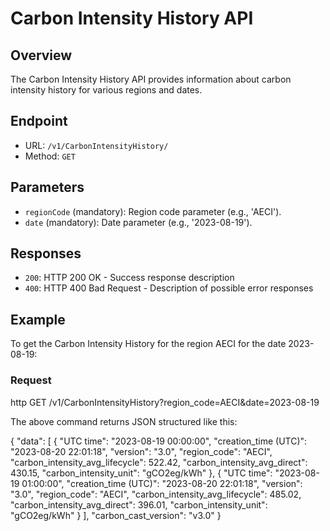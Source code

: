 # Carbon Intensity History API

## Overview

The Carbon Intensity History API provides information about carbon intensity history for various regions and dates.

## Endpoint

- URL: `/v1/CarbonIntensityHistory/`
- Method: `GET`

## Parameters

- `regionCode` (mandatory): Region code parameter (e.g., 'AECI').
- `date` (mandatory): Date parameter (e.g., '2023-08-19').

## Responses

- `200`: HTTP 200 OK - Success response description
- `400`: HTTP 400 Bad Request - Description of possible error responses

## Example

To get the Carbon Intensity History for the region AECI for the date 2023-08-19:

### Request

http
GET /v1/CarbonIntensityHistory?region_code=AECI&date=2023-08-19

The above command returns JSON structured like this:

{
    "data": [ 
        { 
            "UTC time": "2023-08-19 00:00:00",
            "creation_time (UTC)": "2023-08-20 22:01:18",
            "version": "3.0",
            "region_code": "AECI",
            "carbon_intensity_avg_lifecycle": 522.42,
            "carbon_intensity_avg_direct": 430.15,
            "carbon_intensity_unit": "gCO2eg/kWh"
        },
        {
            "UTC time": "2023-08-19 01:00:00",
            "creation_time (UTC)": "2023-08-20 22:01:18",
            "version": "3.0",
            "region_code": "AECI",
            "carbon_intensity_avg_lifecycle": 485.02,
            "carbon_intensity_avg_direct": 396.01,
            "carbon_intensity_unit": "gCO2eg/kWh"
        }
    ],
    "carbon_cast_version": "v3.0"
}
